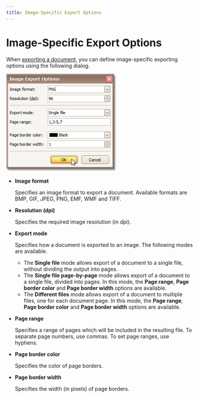 ```yaml
---
title: Image-Specific Export Options
---
```

# Image-Specific Export Options
When [exporting a document](exporting-from-print-preview.md), you can define image-specific exporting options using the following dialog.

![previewExportOptionsImg](../../../../images/img7335.png)
* **Image format**
	
	Specifies an image format to export a document. Available formats are BMP, GIF, JPEG, PNG, EMF, WMF and TIFF.
* **Resolution (dpi)**
	
	Specifies the required image resolution (in dpi).
* **Export mode**
	
	Specifies how a document is exported to an image. The following modes are available.
	* The **Single file** mode allows export of a document to a single file, without dividing the output into pages.
	* The **Single file page-by-page** mode allows export of a document to a single file, divided into pages. In this mode, the **Page range**, **Page border color** and **Page border width** options are available.
	* The **Different files** mode allows export of a document to multiple files, one for each document page. In this mode, the **Page range**, **Page border color** and **Page border width** options are available.
* **Page range**
	
	Specifies a range of pages which will be included in the resulting file. To separate page numbers, use commas. To set page ranges, use hyphens.
* **Page border color**
	
	Specifies the color of page borders.
* **Page border width**
	
	Specifies the width (in pixels) of page borders.